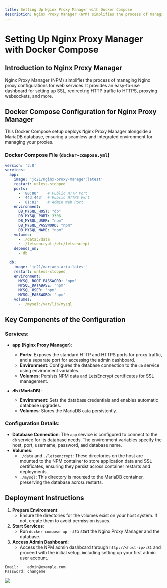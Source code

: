 ```yaml
---
title: Setting Up Nginx Proxy Manager with Docker Compose
description: Nginx Proxy Manager (NPM) simplifies the process of managing Nginx proxy configurations for web services.
---
```


# Setting Up Nginx Proxy Manager with Docker Compose

## Introduction to Nginx Proxy Manager

Nginx Proxy Manager (NPM) simplifies the process of managing Nginx proxy configurations for web services. It provides an easy-to-use dashboard for setting up SSL, redirecting HTTP traffic to HTTPS, proxying websockets, and more.

## Docker Compose Configuration for Nginx Proxy Manager

This Docker Compose setup deploys Nginx Proxy Manager alongside a MariaDB database, ensuring a seamless and integrated environment for managing your proxies.

### Docker Compose File (`docker-compose.yml`)

```yaml
version: '3.8'
services:
  app:
    image: 'jc21/nginx-proxy-manager:latest'
    restart: unless-stopped
    ports:
      - '80:80'    # Public HTTP Port
      - '443:443'  # Public HTTPS Port
      - '81:81'    # Admin Web Port
    environment:
      DB_MYSQL_HOST: "db"
      DB_MYSQL_PORT: 3306
      DB_MYSQL_USER: "npm"
      DB_MYSQL_PASSWORD: "npm"
      DB_MYSQL_NAME: "npm"
    volumes:
      - ./data:/data
      - ./letsencrypt:/etc/letsencrypt
    depends_on:
      - db

  db:
    image: 'jc21/mariadb-aria:latest'
    restart: unless-stopped
    environment:
      MYSQL_ROOT_PASSWORD: 'npm'
      MYSQL_DATABASE: 'npm'
      MYSQL_USER: 'npm'
      MYSQL_PASSWORD: 'npm'
    volumes:
      - ./mysql:/var/lib/mysql
```

## Key Components of the Configuration

### Services:

- **app (Nginx Proxy Manager)**:
  - **Ports**: Exposes the standard HTTP and HTTPS ports for proxy traffic, and a separate port for accessing the admin dashboard.
  - **Environment**: Configures the database connection to the `db` service using environment variables.
  - **Volumes**: Persists NPM data and LetsEncrypt certificates for SSL management.

- **db (MariaDB)**:
  - **Environment**: Sets the database credentials and enables automatic database upgrades.
  - **Volumes**: Stores the MariaDB data persistently.

### Configuration Details:

- **Database Connection**: The `app` service is configured to connect to the `db` service for its database needs. The environment variables specify the host, port, username, password, and database name.
- **Volumes**:
  - `./data` and `./letsencrypt`: These directories on the host are mounted to the NPM container to store application data and SSL certificates, ensuring they persist across container restarts and deployments.
  - `./mysql`: This directory is mounted to the MariaDB container, preserving the database across restarts.

## Deployment Instructions

1. **Prepare Environment**:
   - Ensure the directories for the volumes exist on your host system. If not, create them to avoid permission issues.
2. **Start Services**:
   - Run `docker compose up -d` to start the Nginx Proxy Manager and the database.
3. **Access Admin Dashboard**:
   - Access the NPM admin dashboard through `http://<host-ip>:81` and proceed with the initial setup, including setting up your first admin user account.

```text
Email:    admin@example.com
Password: changeme
```

<a href="https://www.buymeacoffee.com/techdox"><img src="https://img.buymeacoffee.com/button-api/?text=Buy me a cup of tea&emoji=🍵&slug=techdox&button_colour=FFDD00&font_colour=000000&font_family=Cookie&outline_colour=000000&coffee_colour=ffffff" /></a>
